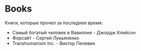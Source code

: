 # Books

Книги, которые прочел за последнее время.

- Самый богатый человек в Вавилоне - Джордж Клейсон
- Форсайт - Сергей Лукьяненко
- Transhumanism Inc. - Виктор Пелевин

